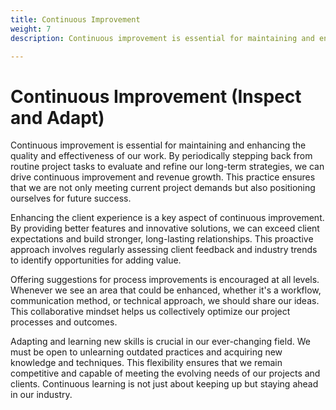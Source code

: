 ```yaml
---
title: Continuous Improvement
weight: 7
description: Continuous improvement is essential for maintaining and enhancing the quality and effectiveness of our work. By periodically stepping back from routine project tasks to evaluate and refine our long-term strategies, we can drive continuous improvement and revenue growth. This practice ensures that we are not only meeting current project demands but also positioning ourselves for future success.

---
```


# Continuous Improvement (Inspect and Adapt)

Continuous improvement is essential for maintaining and enhancing the quality and effectiveness of our work. By periodically stepping back from routine project tasks to evaluate and refine our long-term strategies, we can drive continuous improvement and revenue growth. This practice ensures that we are not only meeting current project demands but also positioning ourselves for future success.

Enhancing the client experience is a key aspect of continuous improvement. By providing better features and innovative solutions, we can exceed client expectations and build stronger, long-lasting relationships. This proactive approach involves regularly assessing client feedback and industry trends to identify opportunities for adding value.

Offering suggestions for process improvements is encouraged at all levels. Whenever we see an area that could be enhanced, whether it's a workflow, communication method, or technical approach, we should share our ideas. This collaborative mindset helps us collectively optimize our project processes and outcomes.

Adapting and learning new skills is crucial in our ever-changing field. We must be open to unlearning outdated practices and acquiring new knowledge and techniques. This flexibility ensures that we remain competitive and capable of meeting the evolving needs of our projects and clients. Continuous learning is not just about keeping up but staying ahead in our industry.
